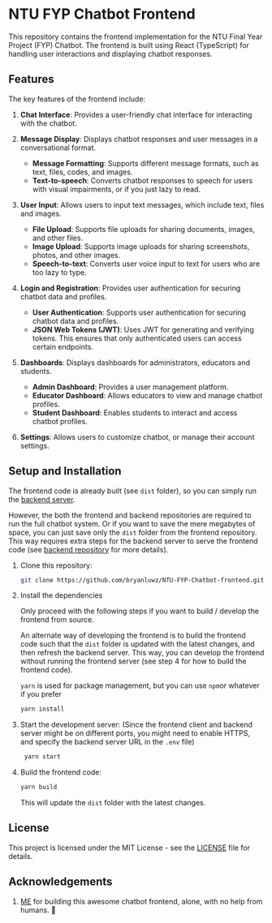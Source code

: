 # NTU FYP Chatbot Frontend

This repository contains the frontend implementation for the NTU Final Year Project (FYP) Chatbot. The frontend is built using React (TypeScript) for handling user interactions and displaying chatbot responses.

## Features

The key features of the frontend include:

1. **Chat Interface**: Provides a user-friendly chat interface for interacting with the chatbot.

2. **Message Display**: Displays chatbot responses and user messages in a conversational format.

   - **Message Formatting**: Supports different message formats, such as text, files, codes, and images.
   - **Text-to-speech**: Converts chatbot responses to speech for users with visual impairments, or if you just lazy to read.

3. **User Input**: Allows users to input text messages, which include text, files and images.

   - **File Upload**: Supports file uploads for sharing documents, images, and other files.
   - **Image Upload**: Supports image uploads for sharing screenshots, photos, and other images.
   - **Speech-to-text**: Converts user voice input to text for users who are too lazy to type.

4. **Login and Registration**: Provides user authentication for securing chatbot data and profiles.

   - **User Authentication**: Supports user authentication for securing chatbot data and profiles.
   - **JSON Web Tokens (JWT)**: Uses JWT for generating and verifying tokens. This ensures that only authenticated users can access certain endpoints.

5. **Dashboards**: Displays dashboards for administrators, educators and students.

   - **Admin Dashboard**: Provides a user management platform.
   - **Educator Dashboard**: Allows educators to view and manage chatbot profiles.
   - **Student Dashboard**: Enables students to interact and access chatbot profiles.

6. **Settings**: Allows users to customize chatbot, or manage their account settings.

## Setup and Installation

The frontend code is already built (see `dist` folder), so you can simply run the [backend server](https://github.com/bryanluwz/NTU-FYP-Chatbot-backend).

However, the both the frontend and backend repositories are required to run the full chatbot system. Or if you want to save the mere megabytes of space, you can just save only the `dist` folder from the frontend repository. This way requires extra steps for the backend server to serve the frontend code (see [backend repository](https://github.com/bryanluwz/NTU-FYP-Chatbot-backend) for more details).

1. Clone this repository:

   ```bash
   git clone https://github.com/bryanluwz/NTU-FYP-Chatbot-frontend.git
   ```

2. Install the dependencies

   Only proceed with the following steps if you want to build / develop the frontend from source.

   An alternate way of developing the frontend is to build the frontend code such that the `dist` folder is updated with the latest changes, and then refresh the backend server. This way, you can develop the frontend without running the frontend server (see step 4 for how to build the frontend code).

   `yarn` is used for package management, but you can use `npm`or whatever if you prefer

   ```bash
   yarn install
   ```

3. Start the development server:
   (Since the frontend client and backend server might be on different ports, you might need to enable HTTPS, and specify the backend server URL in the `.env` file)

   ```bash
    yarn start
   ```

4. Build the frontend code:

   ```bash
   yarn build
   ```

   This will update the `dist` folder with the latest changes.

## License

This project is licensed under the MIT License - see the [LICENSE](LICENSE) file for details.

## Acknowledgements

1. [ME](https://github.com/bryanluwz) for building this awesome chatbot frontend, alone, with no help from humans. 🤖
